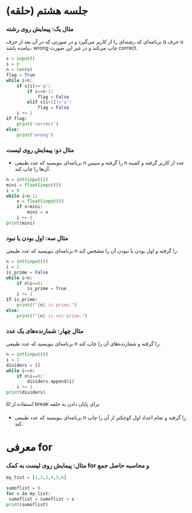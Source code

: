 # جلسه هشتم (حلقه)

### مثال یک: پیمایش روی رشته
 برنامه‌ای که رشته‌ای را از کاربر می‌گیرد و در صورتی که در آن بعد از حرف q حرف u نیامده باشد، wrong چاپ می‌کند و در غیر این صورت correct.
```python
s = input()
i = 0
n = len(s)
flag = True
while i<n:
    if s[i]=='q':
        if i==n-1:
            flag = False
        elif s[i+1]!='u':
            flag = False
    i += 1
if flag:
    print('correct')
else:
    print('wrong')
```
### مثال دو: پیمایش روی لیست

- برنامه‌ای بنویسید که عدد طبیعی n را گرفته و سپس n عدد از کاربر گرفته و کمینه آن‌ها را چاپ کند.
```python
n = int(input())
mini = float(input())
i = 0
while i<n-1:
    x = float(input())
    if x<mini:
        mini = x
    i += 1
print(mini)
```
### مثال سه: اول بودن یا نبود
برنامه‌ای بنویسید که عدد طبیعی n را گرفته و اول بودن یا نبودن آن را مشخص کند.

```python
n = int(input())
i = 2
is_prime = False
while i<n:
    if n%i==0:
        is_prime = True
    i += 1
if is_prime:
    print(f"{n} is prime.")
else:
    print(f"{n} is not prime.")
```
### مثال چهار: شمارنده‌های یک عدد
برنامه‌ای بنویسید که عدد طبیعی n را گرفته و شمارنده‌های آن را چاپ کند.
```python
n = int(input())
i = 1
dividers = []
while i<=n:
    if n%i==0:
        dividers.append(i)
    i += 1
print(dividers)
```
☑️ استفاده از break برای پایان دادن به حلقه

- برنامه‌ای بنویسید که عدد طبیعی n را گرفته و تمام اعداد اول کوچکتر از آن را چاپ کند.

# معرفی for


 ### مثال: پیمایش روی لیست به کمک for و محاسبه حاصل جمع
```python
my_list = [1,2,3,4,5,6]

sumoflist = 0
for x in my_list:
 sumoflist = sumoflist + x
print(sumoflist)
```

